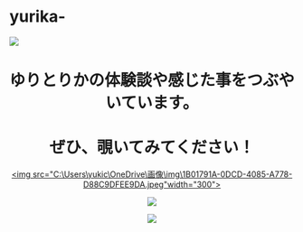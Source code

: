 # yurika-
<!DOCTYPE html>
<html lang="ja">
<head>
  <link rel="icon" href="C:\Users\yukic\OneDrive\画像\img\令和３\20220401_220836.jpg">
  <title>ゆりかのひきこもり日記</title>
 
</head>
<body>
  <img src="C:\Users\yukic\OneDrive\画像\img\令和３\S__118726659.jpg">
  <div style="text-align: center;"><h1>ゆりとりかの体験談や感じた事をつぶやいています。</h1>
  <p><h1>ぜひ、覗いてみてください！</h1></p>
  

  <a href="https://www.instagram.com/"><div style="text-align: center;"><img src="C:\Users\yukic\OneDrive\画像\img\1B01791A-0DCD-4085-A778-D88C9DFEE9DA.jpeg"width="300">
  <p>
  <a href="https://twitter.com/home"><div style="text-align: center;"><img src="C:\Users\yukic\OneDrive\画像\img\令和３\twitter-logo-eyecatch.png"></p>
  <p>
  <a href="https://yurikahome.home.blog/"><div style="text-align: center;"><img src="C:\Users\yukic\OneDrive\画像\img\令和３\wordpress.png"></p>

</body>
</html>
